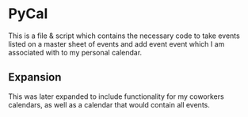 # PyCal

This is a file & script which contains the necessary code to take events listed on a master sheet of events and add event event which I am associated with to my personal calendar.

## Expansion

This was later expanded to include functionality for my coworkers calendars, as well as a calendar that would contain all events.
